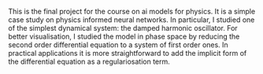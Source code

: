 This is the final project for the course on ai models for physics.
It is a simple case study on physics informed neural networks. In particular, I studied one of the simplest dynamical system: the damped harmonic oscillator. 
For better visualisation, I studied the model in phase space by reducing the second order differential equation to a system of first order ones.
In practical applications it is more straightforward to add the implicit form of the differential equation as a regulariosation term.
